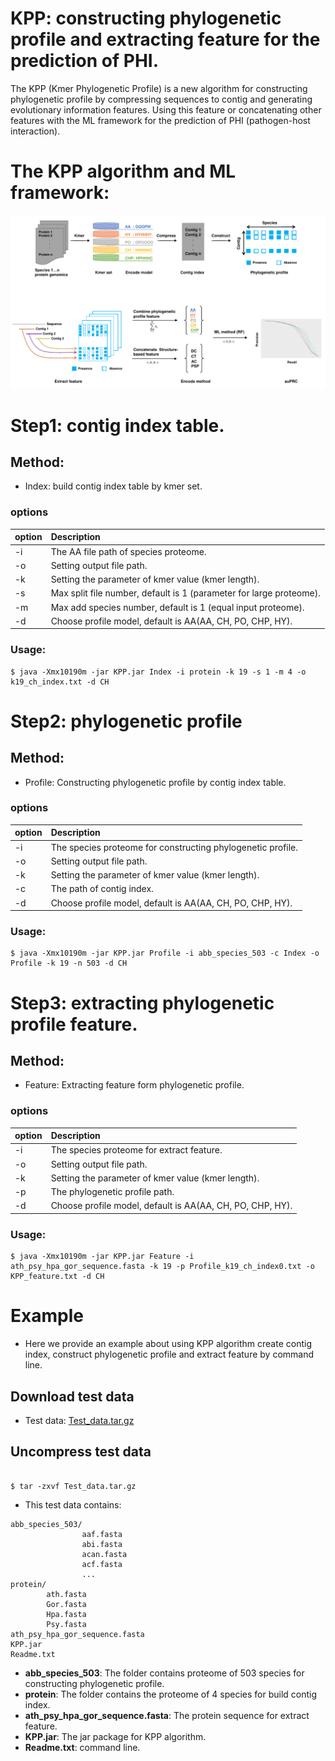 # **KPP: constructing phylogenetic profile and extracting feature for the prediction of PHI.**
The KPP (Kmer Phylogenetic Profile) is a new algorithm for constructing phylogenetic profile by compressing sequences to contig and generating evolutionary information features. 
Using this feature or concatenating other features with the ML framework for the prediction of PHI (pathogen-host interaction).

# The KPP algorithm and ML framework:

![Workflow](https://github.com/yangfangs/KPP/blob/master/algorithm/KPP.png)

# Step1: contig index table.

## Method:
* Index: build contig index table by kmer set.
 
### options

  | option  |  Description                                                                                             |
  |:------- |:---------------------------------------------------------------------------------------------------------|
  |  -i     |  The AA file path of species proteome.                                                                   |
  |  -o     |  Setting output file path.                                                                               |
  |  -k     |  Setting the parameter of kmer value (kmer length).                                                      |
  |  -s     |  Max split file number, default is 1 (parameter for large proteome).                                     |
  |  -m     |  Max add species number, default is 1 (equal input proteome).                                            |
  |  -d     |  Choose profile model, default is AA(AA, CH, PO, CHP, HY).                                               |


### Usage: 

```angular2html
$ java -Xmx10190m -jar KPP.jar Index -i protein -k 19 -s 1 -m 4 -o k19_ch_index.txt -d CH
```



# Step2: phylogenetic profile

## Method:
* Profile: Constructing phylogenetic profile by contig index table.
   
### options
    
| option |  Description                                                                                                |
|:------- |:-----------------------------------------------------------------------------------------------------------|
|  -i     |  The species proteome for constructing phylogenetic profile.                                               |
|  -o     |  Setting output file path.                                                                                 |
|  -k     |  Setting the parameter of kmer value (kmer length).                                                        |
|  -c     |  The path of contig index.                                                                                 |
|  -d     |  Choose profile model, default is AA(AA, CH, PO, CHP, HY).                                                 |

### Usage:

```angular2html
$ java -Xmx10190m -jar KPP.jar Profile -i abb_species_503 -c Index -o Profile -k 19 -n 503 -d CH

```
# Step3: extracting phylogenetic profile feature.

## Method:
* Feature: Extracting feature form phylogenetic profile.
   
### options
    
| option |  Description                                                                                                |
|:------- |:-----------------------------------------------------------------------------------------------------------|
|  -i     |  The species proteome for extract feature.                                                                 |
|  -o     |  Setting output file path.                                                                                 |
|  -k     |  Setting the parameter of kmer value (kmer length).                                                        |
|  -p     |  The phylogenetic profile path.                                                                            |
|  -d     |  Choose profile model, default is AA(AA, CH, PO, CHP, HY).                                                 |


### Usage:

```angular2html
$ java -Xmx10190m -jar KPP.jar Feature -i ath_psy_hpa_gor_sequence.fasta -k 19 -p Profile_k19_ch_index0.txt -o KPP_feature.txt -d CH
```

# Example

* Here we provide an example about using KPP algorithm create contig index, construct phylogenetic profile and extract feature by command line.

## Download test data
* Test data: [Test_data.tar.gz](https://bit.ly/3ejeRBJ)
## Uncompress test data

```angular2html

$ tar -zxvf Test_data.tar.gz

```
* This test data contains:

```
abb_species_503/  
                aaf.fasta
                abi.fasta
                acan.fasta
                acf.fasta
                ...
protein/
        ath.fasta
        Gor.fasta
        Hpa.fasta
        Psy.fasta
ath_psy_hpa_gor_sequence.fasta
KPP.jar
Readme.txt

```
* **abb_species_503**: The folder contains proteome of 503 species for constructing phylogenetic profile. 
* **protein**: The folder contains the proteome of 4 species for build contig index.
* **ath_psy_hpa_gor_sequence.fasta**: The protein sequence for extract feature.
* **KPP.jar**: The jar package for KPP algorithm.
* **Readme.txt**: command line.
